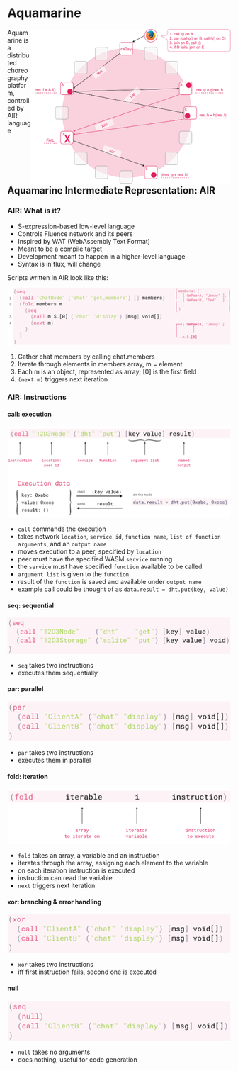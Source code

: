 # Aquamarine

<p width="100%">
<img align="right" src="images/aquamarine.png" width="450"/>
</p>

Aquamarine is a distributed choreography platform, controlled by AIR language
<br/><br/><br/><br/><br/><br/>

## Aquamarine Intermediate Representation: AIR

### AIR: What is it?

- S-expression-based low-level language
- Controls Fluence network and its peers
- Inspired by WAT (WebAssembly Text Format)
- Meant to be a compile target
- Development meant to happen in a higher-level language
- Syntax is in flux, will change

Scripts written in AIR look like this:

![fold example](images/fold_example.png)
1. Gather chat members by calling chat.members
2. Iterate through elements in members array, m = element
3. Each m is an object, represented as array; [0] is the first field
4. `(next m)` triggers next iteration

### AIR: Instructions
#### call: execution
![call structure](images/call_data.png)
- `call` commands the execution
- takes network `location`, `service id`, `function name`, `list of function arguments`, and an `output name`
- moves execution to a peer, specified by `location`
- peer must have the specified WASM `service` running
- the `service` must have specified `function` available to be called
- `argument list` is given to the `function`
- result of the `function` is saved and available under `output name`
- example call could be thought of as `data.result = dht.put(key, value)`

#### seq: sequential
![seq structure](images/seq.png)
- `seq` takes two instructions
- executes them sequentially

#### par: parallel
![par structure](images/par.png)
- `par` takes two instructions
- executes them in parallel

#### fold: iteration
![fold structre](images/fold.png)
- `fold` takes an array, a variable and an instruction
- iterates through the array, assigning each element to the variable
- on each iteration instruction is executed
- instruction can read the variable
- `next` triggers next iteration

#### xor: branching & error handling
![xor structure](images/xor.png)
- `xor` takes two instructions
- iff first instruction fails, second one is executed

#### null
![null structure](images/null.png)

- `null` takes no arguments
- does nothing, useful for code generation

